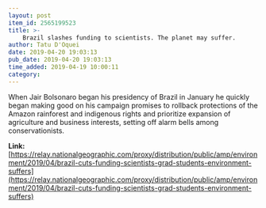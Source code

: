 ```yaml
---
layout: post
item_id: 2565199523
title: >-
    Brazil slashes funding to scientists. The planet may suffer.
author: Tatu D'Oquei
date: 2019-04-20 19:03:13
pub_date: 2019-04-20 19:03:13
time_added: 2019-04-19 10:00:11
category: 
---
```


When Jair Bolsonaro began his presidency of Brazil in January he quickly began making good on his campaign promises to rollback protections of the Amazon rainforest and indigenous rights and prioritize expansion of agriculture and business interests, setting off alarm bells among conservationists.

**Link:** [https://relay.nationalgeographic.com/proxy/distribution/public/amp/environment/2019/04/brazil-cuts-funding-scientists-grad-students-environment-suffers](https://relay.nationalgeographic.com/proxy/distribution/public/amp/environment/2019/04/brazil-cuts-funding-scientists-grad-students-environment-suffers)

